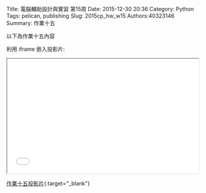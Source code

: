 Title: 電腦輔助設計與實習 第15周
Date: 2015-12-30 20:36
Category: Python
Tags: pelican, publishing
Slug: 2015cp_hw_w15
Authors:40323146
Summary: 作業十五

以下為作業十五內容

利用 iframe 嵌入投影片:

<iframe src="simplest14.html" width="500" height="300"></iframe>

[作業十五投影片](simplest14.html){:target="_blank"}

